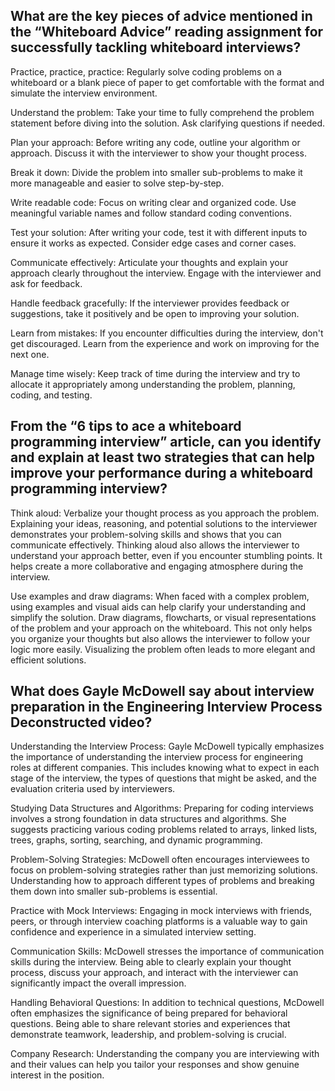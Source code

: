 ## What are the key pieces of advice mentioned in the “Whiteboard Advice” reading assignment for successfully tackling whiteboard interviews?
Practice, practice, practice: Regularly solve coding problems on a whiteboard or a blank piece of paper to get comfortable with the format and simulate the interview environment.

Understand the problem: Take your time to fully comprehend the problem statement before diving into the solution. Ask clarifying questions if needed.

Plan your approach: Before writing any code, outline your algorithm or approach. Discuss it with the interviewer to show your thought process.

Break it down: Divide the problem into smaller sub-problems to make it more manageable and easier to solve step-by-step.

Write readable code: Focus on writing clear and organized code. Use meaningful variable names and follow standard coding conventions.

Test your solution: After writing your code, test it with different inputs to ensure it works as expected. Consider edge cases and corner cases.

Communicate effectively: Articulate your thoughts and explain your approach clearly throughout the interview. Engage with the interviewer and ask for feedback.

Handle feedback gracefully: If the interviewer provides feedback or suggestions, take it positively and be open to improving your solution.

Learn from mistakes: If you encounter difficulties during the interview, don't get discouraged. Learn from the experience and work on improving for the next one.

Manage time wisely: Keep track of time during the interview and try to allocate it appropriately among understanding the problem, planning, coding, and testing.
## From the “6 tips to ace a whiteboard programming interview” article, can you identify and explain at least two strategies that can help improve your performance during a whiteboard programming interview?

Think aloud: Verbalize your thought process as you approach the problem. Explaining your ideas, reasoning, and potential solutions to the interviewer demonstrates your problem-solving skills and shows that you can communicate effectively. Thinking aloud also allows the interviewer to understand your approach better, even if you encounter stumbling points. It helps create a more collaborative and engaging atmosphere during the interview.

Use examples and draw diagrams: When faced with a complex problem, using examples and visual aids can help clarify your understanding and simplify the solution. Draw diagrams, flowcharts, or visual representations of the problem and your approach on the whiteboard. This not only helps you organize your thoughts but also allows the interviewer to follow your logic more easily. Visualizing the problem often leads to more elegant and efficient solutions.


## What does Gayle McDowell say about interview preparation in the Engineering Interview Process Deconstructed video?

Understanding the Interview Process: Gayle McDowell typically emphasizes the importance of understanding the interview process for engineering roles at different companies. This includes knowing what to expect in each stage of the interview, the types of questions that might be asked, and the evaluation criteria used by interviewers.

Studying Data Structures and Algorithms: Preparing for coding interviews involves a strong foundation in data structures and algorithms. She suggests practicing various coding problems related to arrays, linked lists, trees, graphs, sorting, searching, and dynamic programming.

Problem-Solving Strategies: McDowell often encourages interviewees to focus on problem-solving strategies rather than just memorizing solutions. Understanding how to approach different types of problems and breaking them down into smaller sub-problems is essential.

Practice with Mock Interviews: Engaging in mock interviews with friends, peers, or through interview coaching platforms is a valuable way to gain confidence and experience in a simulated interview setting.

Communication Skills: McDowell stresses the importance of communication skills during the interview. Being able to clearly explain your thought process, discuss your approach, and interact with the interviewer can significantly impact the overall impression.

Handling Behavioral Questions: In addition to technical questions, McDowell often emphasizes the significance of being prepared for behavioral questions. Being able to share relevant stories and experiences that demonstrate teamwork, leadership, and problem-solving is crucial.

Company Research: Understanding the company you are interviewing with and their values can help you tailor your responses and show genuine interest in the position.